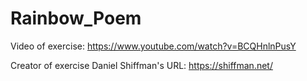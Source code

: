 # Rainbow_Poem

Video of exercise: https://www.youtube.com/watch?v=BCQHnlnPusY

Creator of exercise Daniel Shiffman's URL: https://shiffman.net/ 
